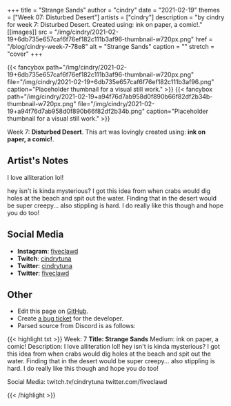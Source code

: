 +++
title =       "Strange Sands"
author =      "cindry"
date =        "2021-02-19"
themes =      ["Week 07: Disturbed Desert"]
artists =     ["cindry"]
description = "by cindry for week 7: Disturbed Desert. Created using: ink on paper,  a comic!."
[[images]]
      src = "/img/cindry/2021-02-19+6db735e657caf6f76ef182c111b3af96-thumbnail-w720px.png"
      href = "/blog/cindry-week-7-78e8"
      alt = "Strange Sands"
      caption = ""
      stretch = "cover"
+++

{{< fancybox path="/img/cindry/2021-02-19+6db735e657caf6f76ef182c111b3af96-thumbnail-w720px.png" file="/img/cindry/2021-02-19+6db735e657caf6f76ef182c111b3af96.png" caption="Placeholder thumbnail for a visual still work." >}}
{{< fancybox path="/img/cindry/2021-02-19+a94f76d7ab958d0f890b66f82df2b34b-thumbnail-w720px.png" file="/img/cindry/2021-02-19+a94f76d7ab958d0f890b66f82df2b34b.png" caption="Placeholder thumbnail for a visual still work." >}}


Week 7: **Disturbed Desert**. This art was lovingly created using: **ink on paper,  a comic!**.

## Artist's Notes

I love alliteration lol!

hey isn't is kinda mysterious? I got this idea from when crabs would dig holes at the beach and spit out the water. Finding that in the desert would be super creepy... also stippling is hard. I do really like this though and hope you do too!

## Social Media

- **Instagram**: <a href='https://instagram.com/fiveclawd' target='_blank'>fiveclawd</a>
- **Twitch**: <a href='https://twitch.tv/cindrytuna' target='_blank'>cindrytuna</a>
- **Twitter**: <a href='https://twitter.com/cindrytuna' target='_blank'>cindrytuna</a>
- **Twitter**: <a href='https://twitter.com/fiveclawd' target='_blank'>fiveclawd</a>

## Other

- Edit this page on [GitHub](https://github.com/teaminkling/web-refresh/edit/main/content/blog/cindry-week-7-78e8.md).
- Create [a bug ticket](https://github.com/teaminkling/web-refresh/issues/new?assignees=&labels=bug&template=problem-report.md&title=) for the developer.
- Parsed source from Discord is as follows:

{{< highlight txt >}}
Week: 7
**Title:  Strange Sands**
Medium: ink on paper,  a comic!
Description: I love alliteration lol!
hey isn't is kinda mysterious? I got this idea from when crabs would dig holes at the beach and spit out the water. Finding that in the desert would be super creepy... also stippling is hard. I do really like this though and hope you do too!

Social Media: twitch.tv/cindrytuna twitter.com/fiveclawd




{{< /highlight >}}